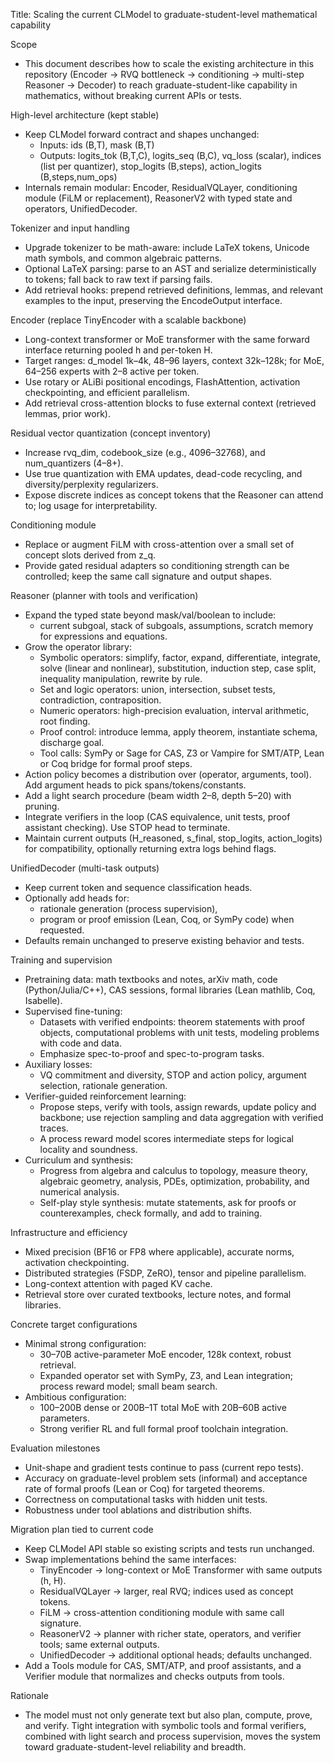 Title: Scaling the current CLModel to graduate-student-level mathematical capability

Scope
- This document describes how to scale the existing architecture in this repository (Encoder → RVQ bottleneck → conditioning → multi-step Reasoner → Decoder) to reach graduate-student-like capability in mathematics, without breaking current APIs or tests.

High-level architecture (kept stable)
- Keep CLModel forward contract and shapes unchanged:
  - Inputs: ids (B,T), mask (B,T)
  - Outputs: logits_tok (B,T,C), logits_seq (B,C), vq_loss (scalar), indices (list per quantizer), stop_logits (B,steps), action_logits (B,steps,num_ops)
- Internals remain modular: Encoder, ResidualVQLayer, conditioning module (FiLM or replacement), ReasonerV2 with typed state and operators, UnifiedDecoder.

Tokenizer and input handling
- Upgrade tokenizer to be math-aware: include LaTeX tokens, Unicode math symbols, and common algebraic patterns.
- Optional LaTeX parsing: parse to an AST and serialize deterministically to tokens; fall back to raw text if parsing fails.
- Add retrieval hooks: prepend retrieved definitions, lemmas, and relevant examples to the input, preserving the EncodeOutput interface.

Encoder (replace TinyEncoder with a scalable backbone)
- Long-context transformer or MoE transformer with the same forward interface returning pooled h and per-token H.
- Target ranges: d_model 1k–4k, 48–96 layers, context 32k–128k; for MoE, 64–256 experts with 2–8 active per token.
- Use rotary or ALiBi positional encodings, FlashAttention, activation checkpointing, and efficient parallelism.
- Add retrieval cross-attention blocks to fuse external context (retrieved lemmas, prior work).

Residual vector quantization (concept inventory)
- Increase rvq_dim, codebook_size (e.g., 4096–32768), and num_quantizers (4–8+).
- Use true quantization with EMA updates, dead-code recycling, and diversity/perplexity regularizers.
- Expose discrete indices as concept tokens that the Reasoner can attend to; log usage for interpretability.

Conditioning module
- Replace or augment FiLM with cross-attention over a small set of concept slots derived from z_q.
- Provide gated residual adapters so conditioning strength can be controlled; keep the same call signature and output shapes.

Reasoner (planner with tools and verification)
- Expand the typed state beyond mask/val/boolean to include:
  - current subgoal, stack of subgoals, assumptions, scratch memory for expressions and equations.
- Grow the operator library:
  - Symbolic operators: simplify, factor, expand, differentiate, integrate, solve (linear and nonlinear), substitution, induction step, case split, inequality manipulation, rewrite by rule.
  - Set and logic operators: union, intersection, subset tests, contradiction, contraposition.
  - Numeric operators: high-precision evaluation, interval arithmetic, root finding.
  - Proof control: introduce lemma, apply theorem, instantiate schema, discharge goal.
  - Tool calls: SymPy or Sage for CAS, Z3 or Vampire for SMT/ATP, Lean or Coq bridge for formal proof steps.
- Action policy becomes a distribution over (operator, arguments, tool). Add argument heads to pick spans/tokens/constants.
- Add a light search procedure (beam width 2–8, depth 5–20) with pruning.
- Integrate verifiers in the loop (CAS equivalence, unit tests, proof assistant checking). Use STOP head to terminate.
- Maintain current outputs (H_reasoned, s_final, stop_logits, action_logits) for compatibility, optionally returning extra logs behind flags.

UnifiedDecoder (multi-task outputs)
- Keep current token and sequence classification heads.
- Optionally add heads for:
  - rationale generation (process supervision),
  - program or proof emission (Lean, Coq, or SymPy code) when requested.
- Defaults remain unchanged to preserve existing behavior and tests.

Training and supervision
- Pretraining data: math textbooks and notes, arXiv math, code (Python/Julia/C++), CAS sessions, formal libraries (Lean mathlib, Coq, Isabelle).
- Supervised fine-tuning:
  - Datasets with verified endpoints: theorem statements with proof objects, computational problems with unit tests, modeling problems with code and data.
  - Emphasize spec-to-proof and spec-to-program tasks.
- Auxiliary losses:
  - VQ commitment and diversity, STOP and action policy, argument selection, rationale generation.
- Verifier-guided reinforcement learning:
  - Propose steps, verify with tools, assign rewards, update policy and backbone; use rejection sampling and data aggregation with verified traces.
  - A process reward model scores intermediate steps for logical locality and soundness.
- Curriculum and synthesis:
  - Progress from algebra and calculus to topology, measure theory, algebraic geometry, analysis, PDEs, optimization, probability, and numerical analysis.
  - Self-play style synthesis: mutate statements, ask for proofs or counterexamples, check formally, and add to training.

Infrastructure and efficiency
- Mixed precision (BF16 or FP8 where applicable), accurate norms, activation checkpointing.
- Distributed strategies (FSDP, ZeRO), tensor and pipeline parallelism.
- Long-context attention with paged KV cache.
- Retrieval store over curated textbooks, lecture notes, and formal libraries.

Concrete target configurations
- Minimal strong configuration:
  - 30–70B active-parameter MoE encoder, 128k context, robust retrieval.
  - Expanded operator set with SymPy, Z3, and Lean integration; process reward model; small beam search.
- Ambitious configuration:
  - 100–200B dense or 200B–1T total MoE with 20B–60B active parameters.
  - Strong verifier RL and full formal proof toolchain integration.

Evaluation milestones
- Unit-shape and gradient tests continue to pass (current repo tests).
- Accuracy on graduate-level problem sets (informal) and acceptance rate of formal proofs (Lean or Coq) for targeted theorems.
- Correctness on computational tasks with hidden unit tests.
- Robustness under tool ablations and distribution shifts.

Migration plan tied to current code
- Keep CLModel API stable so existing scripts and tests run unchanged.
- Swap implementations behind the same interfaces:
  - TinyEncoder → long-context or MoE Transformer with same outputs (h, H).
  - ResidualVQLayer → larger, real RVQ; indices used as concept tokens.
  - FiLM → cross-attention conditioning module with same call signature.
  - ReasonerV2 → planner with richer state, operators, and verifier tools; same external outputs.
  - UnifiedDecoder → additional optional heads; defaults unchanged.
- Add a Tools module for CAS, SMT/ATP, and proof assistants, and a Verifier module that normalizes and checks outputs from tools.

Rationale
- The model must not only generate text but also plan, compute, prove, and verify. Tight integration with symbolic tools and formal verifiers, combined with light search and process supervision, moves the system toward graduate-student-level reliability and breadth.

